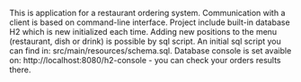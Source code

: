 This is application for a restaurant ordering system.
Communication with a client is based on command-line interface.
Project include built-in database H2 which is new initialized each time.
Adding new positions to the menu (restaurant, dish or drink) is possible by sql script. An initial sql script you can find in: src/main/resources/schema.sql.
Database console is set avaible on: http://localhost:8080/h2-console - you can check your orders results there.
